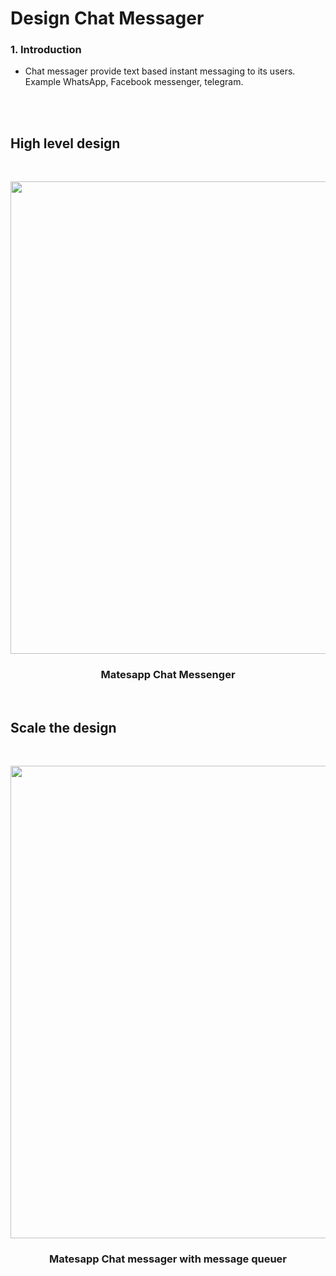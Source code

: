 # Design Chat Messager
### 1. Introduction
 * Chat messager provide text based instant messaging to its users. Example WhatsApp, Facebook messenger, telegram.
 <br>
 <br>












## High level design
 <br>
<p align="center">
	
<img src="https://user-images.githubusercontent.com/57604500/124808014-b5814580-df5e-11eb-9955-c16c36b50cb4.png" width=756>
<br />
<h3 align="center">Matesapp Chat Messenger</h3>
</p>

<br/>


## Scale the design

 <br>
<p align="center">
	
<img src="https://user-images.githubusercontent.com/57604500/124809924-f9754a00-df60-11eb-9e38-c38c5d585f00.png" width=756>
<br />
<h3 align="center">Matesapp Chat messager with message queuer</h3>
</p>

<br/>
